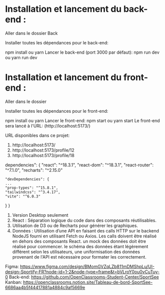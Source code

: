 # Installation et lancement du back-end :
Aller dans le dossier Back

Installer toutes les dépendances pour le back-end:

npm install ou yarn
Lancer le back-end (port 3000 par défaut):
npm run dev ou yarn run dev

# Installation et lancement du front-end :
Aller dans le dossier

Installer toutes les dépendances pour le front-end:

npm install ou yarn
Lancer le front-end:
npm start ou yarn start
Le front-end sera lancé à l'URL: (http://localhost:5173/)

URL disponibles dans ce projet:

1. http://localhost:5173/
2. http://localhost:5173/profile/12
3. http://localhost:5173/profile/18

dependencies": {
    "react": "^18.3.1",
    "react-dom": "^18.3.1",
    "react-router": "^7.1.0",
    "recharts": "^2.15.0"

    "devDependencies": {
    ...
    "prop-types": "^15.8.1",
    "tailwindcss": "^3.4.17",
    "vite": "^6.0.3"
  }
}

1. Version Desktop seulement
2. React : Séparation logique du code dans des composants réutilisables.
3. Utilisation de D3 ou de Recharts pour générer les graphiques.
4. Données : Utilisation d’une API en faisant des calls HTTP sur le backend NodeJS fourni en utilisant Fetch ou Axios.
Les calls doivent être réalisé en dehors des composants React.
un mock des données doit être réalisé pour commencer.
le schéma des données étant légèrement différent selon les utilisateurs, une uniformisation des données provenant de l'API est nécessaire pour formater les correctement.

Figma: https://www.figma.com/design/BMomGVZqLZb811mDMShpLu/UI-design-Sportify-FR?node-id=1-2&node-type=frame&t=bVLroY0ou0vCuTuy-0
Back-end: https://github.com/OpenClassrooms-Student-Center/SportSee
Kanban: https://openclassrooms.notion.site/Tableau-de-bord-SportSee-6686aa4b5f44417881a4884c9af5669e


